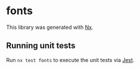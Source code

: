 # fonts

This library was generated with [Nx](https://nx.dev).

## Running unit tests

Run `nx test fonts` to execute the unit tests via [Jest](https://jestjs.io).
